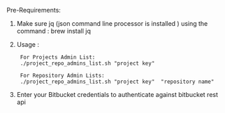 Pre-Requirements:

1. Make sure jq (json command line processor is installed ) using the command : brew install jq
2. Usage :

        For Projects Admin List: 
        ./project_repo_admins_list.sh "project key"  

        For Repository Admin Lists:
        ./project_repo_admins_list.sh "project key"  "repository name"
3. Enter your Bitbucket credentials to authenticate against bitbucket rest api 
